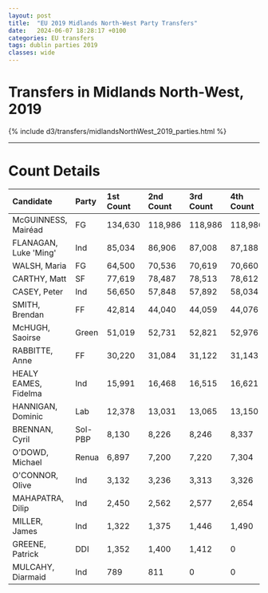 ```yaml
---
layout: post
title:  "EU 2019 Midlands North-West Party Transfers"
date:   2024-06-07 18:28:17 +0100
categories: EU transfers
tags: dublin parties 2019
classes: wide
---
```


# Transfers in Midlands North-West, 2019


{% include d3/transfers/midlandsNorthWest_2019_parties.html %}

<hr>

# Count Details

| Candidate             | Party   | 1st Count   | 2nd Count   | 3rd Count   | 4th Count   | 5th Count   | 6th Count   | 7th Count   | 8th Count   | 9th Count   | 10th Count   | 11th Count   | 12th Count   | 13th Count   |
|:----------------------|:--------|:------------|:------------|:------------|:------------|:------------|:------------|:------------|:------------|:------------|:-------------|:-------------|:-------------|:-------------|
| McGUINNESS, Mairéad   | FG      | 134,630     | 118,986     | 118,986     | 118,986     | 118,986     | 118,986     | 118,986     | 118,986     | 118,986     | 118,986      | 118,986      | 118,986      | 118,986      |
| FLANAGAN, Luke 'Ming' | Ind     | 85,034      | 86,906      | 87,008      | 87,188      | 87,333      | 87,964      | 88,543      | 90,187      | 91,747      | 94,353       | 97,319       | 112,760      | 121,824      |
| WALSH, Maria          | FG      | 64,500      | 70,536      | 70,619      | 70,660      | 70,731      | 71,425      | 71,793      | 72,265      | 74,116      | 76,056       | 80,338       | 96,163       | 107,198      |
| CARTHY, Matt          | SF      | 77,619      | 78,487      | 78,513      | 78,612      | 78,653      | 79,028      | 79,437      | 81,544      | 82,921      | 83,851       | 84,825       | 91,396       | 98,732       |
| CASEY, Peter          | Ind     | 56,650      | 57,848      | 57,892      | 58,034      | 58,212      | 58,602      | 59,635      | 60,759      | 61,616      | 64,690       | 66,565       | 69,923       | 78,362       |
| SMITH, Brendan        | FF      | 42,814      | 44,040      | 44,059      | 44,076      | 44,130      | 44,255      | 44,692      | 44,836      | 45,235      | 46,820       | 64,532       | 68,677       | 0            |
| McHUGH, Saoirse       | Green   | 51,019      | 52,731      | 52,821      | 52,976      | 53,068      | 53,966      | 54,548      | 55,455      | 58,612      | 60,748       | 61,927       | 0            | 0            |
| RABBITTE, Anne        | FF      | 30,220      | 31,084      | 31,122      | 31,143      | 31,198      | 31,471      | 31,893      | 32,041      | 32,714      | 34,610       | 0            | 0            | 0            |
| HEALY EAMES, Fidelma  | Ind     | 15,991      | 16,468      | 16,515      | 16,621      | 16,764      | 17,590      | 19,312      | 19,694      | 20,410      | 0            | 0            | 0            | 0            |
| HANNIGAN, Dominic     | Lab     | 12,378      | 13,031      | 13,065      | 13,150      | 13,197      | 13,408      | 13,723      | 14,089      | 0           | 0            | 0            | 0            | 0            |
| BRENNAN, Cyril        | Sol-PBP | 8,130       | 8,226       | 8,246       | 8,337       | 8,365       | 8,553       | 8,699       | 0           | 0           | 0            | 0            | 0            | 0            |
| O'DOWD, Michael       | Renua   | 6,897       | 7,200       | 7,220       | 7,304       | 7,445       | 7,677       | 0           | 0           | 0           | 0            | 0            | 0            | 0            |
| O'CONNOR, Olive       | Ind     | 3,132       | 3,236       | 3,313       | 3,326       | 3,477       | 0           | 0           | 0           | 0           | 0            | 0            | 0            | 0            |
| MAHAPATRA, Dilip      | Ind     | 2,450       | 2,562       | 2,577       | 2,654       | 2,694       | 0           | 0           | 0           | 0           | 0            | 0            | 0            | 0            |
| MILLER, James         | Ind     | 1,322       | 1,375       | 1,446       | 1,490       | 0           | 0           | 0           | 0           | 0           | 0            | 0            | 0            | 0            |
| GREENE, Patrick       | DDI     | 1,352       | 1,400       | 1,412       | 0           | 0           | 0           | 0           | 0           | 0           | 0            | 0            | 0            | 0            |
| MULCAHY, Diarmaid     | Ind     | 789         | 811         | 0           | 0           | 0           | 0           | 0           | 0           | 0           | 0            | 0            | 0            | 0            |